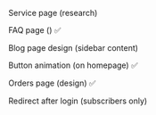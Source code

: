 Service page (research)

FAQ page () ✅

Blog page design (sidebar content)

Button animation (on homepage) ✅

Orders page (design) ✅

Redirect after login (subscribers only)